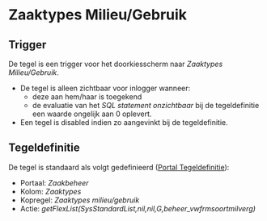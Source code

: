 # Zaaktypes Milieu/Gebruik

## Trigger

De tegel is een trigger voor het doorkiesscherm naar *Zaaktypes Milieu/Gebruik*.

* De tegel is alleen zichtbaar voor inlogger wanneer:
  * deze aan hem/haar is toegekend
  * de evaluatie van het *SQL statement onzichtbaar* bij de tegeldefinitie een waarde ongelijk aan 0 oplevert.
* Een tegel is disabled indien zo aangevinkt bij de tegeldefinitie.

## Tegeldefinitie

De tegel is standaard als volgt gedefinieerd ([Portal Tegeldefinitie](../../../../instellen_inrichten/portaldefinitie/portal_tegel.md)):

* Portaal: *Zaakbeheer*
* Kolom: *Zaaktypes*
* Kopregel: *Zaaktypes milieu/gebruik*
* Actie: *getFlexList(SysStandardList,nil,nil,G,beheer_vwfrmsoortmilverg)*
